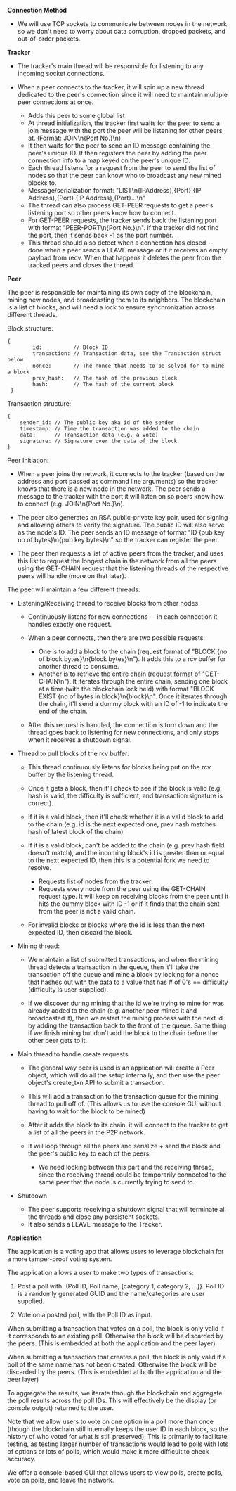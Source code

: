 
**Connection Method**

* We will use TCP sockets to communicate between nodes in the network so we don't need to worry about data corruption, dropped packets, and out-of-order packets.

**Tracker**

* The tracker's main thread will be responsible for listening to any incoming socket connections.

* When a peer connects to the tracker, it will spin up a new thread dedicated to the peer's connection since it will need to maintain multiple peer connections at once.
    * Adds this peer to some global list
    * At thread initialization, the tracker first waits for the peer to send a join message with the port the peer will be listening for other peers at. (Format: JOIN\n{Port No.}\n)
    * It then waits for the peer to send an ID message containing the peer's unique ID. It then registers the peer by adding the peer connection info to a map keyed on the peer's unique ID.
    * Each thread listens for a request from the peer to send the list of nodes so that the peer can know who to broadcast any new mined blocks to.
    * Message/serialization format: "LIST\n{IPAddress},{Port} {IP Address},{Port} {IP Address},{Port}...\n"
    * The thread can also process GET-PEER requests to get a peer's listening port so other peers know how to connect.
    * For GET-PEER requests, the tracker sends back the listening port with format "PEER-PORT\n{Port No.}\n". If the tracker did not find the port, then it
    sends back -1 as the port number.
    * This thread should also detect when a connection has closed -- done when a peer sends a LEAVE message or if it receives an empty payload from recv. When that happens it deletes the peer from the tracked peers and closes the thread.

**Peer**

The peer is responsible for maintaining its own copy of the blockchain, mining new nodes, and broadcasting them to its neighbors. The blockchain is a list of blocks, and will need a lock to ensure synchronization across different threads.

Block structure:

    {
            id:          // Block ID
            transaction: // Transaction data, see the Transaction struct below
            nonce:       // The nonce that needs to be solved for to mine a block
            prev_hash:   // The hash of the previous block
            hash:        // The hash of the current block    
     }

Transaction structure:

    {
        sender_id: // The public key aka id of the sender
        timestamp: // Time the transaction was added to the chain
        data:      // Transaction data (e.g. a vote)
        signature: // Signature over the data of the block
    }

Peer Initiation:
* When a peer joins the network, it connects to the tracker (based on the address and port passed as command line arguments) so the tracker knows that there is a new node in the network. The peer sends a message to the tracker with the port it will listen on so peers know how to connect (e.g. JOIN\n{Port No.}\n).

* The peer also generates an RSA public-private key pair, used for signing and allowing others to verify the signature. The public ID will also serve as the node's ID. The peer sends an ID message of format "ID {pub key no of bytes}\n{pub key bytes}\n" so the tracker can register the peer.

* The peer then requests a list of active peers from the tracker, and uses this list to request the longest chain in the network from all the peers using the GET-CHAIN request that the listening threads of the respective peers will handle (more on that later).

The peer will maintain a few different threads:

* Listening/Receiving thread to receive blocks from other nodes
    * Continuously listens for new connections -- in each connection it handles exactly one request.

    * When a peer connects, then there are two possible requests:
        * One is to add a block to the chain (request format of "BLOCK {no of block bytes}\n{block bytes}\n"). It adds this to a rcv buffer for another thread to consume.
        * Another is to retrieve the entire chain (request format of "GET-CHAIN\n"). It iterates through the entire chain, sending one block at a time (with the blockchain lock held) with format "BLOCK EXIST {no of bytes in block}\n{block}\n". Once it iterates through the chain, it'll send a dummy block with an ID of -1 to indicate the end of the chain.

    * After this request is handled, the connection is torn down and the thread goes back to listening for new connections, and only stops when it receives a shutdown signal.

* Thread to pull blocks of the rcv buffer:
    * This thread continuously listens for blocks being put on the rcv buffer by the listening thread.

    * Once it gets a block, then it'll check to see if the block is valid (e.g. hash is valid, the difficulty is sufficient, and transaction signature is correct).

    * If it is a valid block, then it'll check whether it is a valid block to add to the chain (e.g. id is the next expected one, prev hash matches hash of latest block of the chain)

    * If it is a valid block, can't be added to the chain (e.g. prev hash field doesn't match), and the incoming block's id is greater than or equal to the next expected ID, then this is a potential fork we need to resolve.
        * Requests list of nodes from the tracker
        * Requests every node from the peer using the GET-CHAIN request type. It will keep on receiving blocks from the peer until it hits the dummy block with ID -1 or if it finds that the chain sent from the peer is not a valid chain.

    * For invalid blocks or blocks where the id is less than the next expected ID, then discard the block.

* Mining thread:
    * We maintain a list of submitted transactions, and when the mining thread detects a transaction in the queue, then it'll take the transaction off the queue and mine a block by looking for a nonce that hashes out with the data to a value that has # of 0's == difficulty (difficulty is user-supplied).

    * If we discover during mining that the id we're trying to mine for was already added to the chain (e.g. another peer mined it and broadcasted it), then we restart the mining process with the next id by adding the transaction back to the front of the queue. Same thing if we finish mining but don't add the block to the chain before the other peer gets to it.

* Main thread to handle create requests
    * The general way peer is used is an application will create a Peer object, which will do all the setup internally, and then use the peer object's create_txn API to submit a transaction.

    * This will add a transaction to the transaction queue for the mining thread to pull off of. (This allows us to use the console GUI without having to wait for the block to be mined)

    * After it adds the block to its chain, it will connect to the tracker to get a list of all the peers in the P2P network.

    * It will loop through all the peers and serialize + send the block and the peer's public key to each of the peers.
        * We need locking between this part and the receiving thread, since the receiving thread could be temporarily connected to the same peer that the node is currently trying to send to.

* Shutdown
    * The peer supports receiving a shutdown signal that will terminate all the threads and close any persistent sockets.
    * It also sends a LEAVE message to the Tracker.

**Application**

The application is a voting app that allows users to leverage blockchain for a more tamper-proof voting system.

The application allows a user to make two types of transactions:

1) Post a poll with: {Poll ID, Poll name, [category 1, category 2, ...]}. Poll ID is a randomly generated GUID and the name/categories are user supplied.

2) Vote on a posted poll, with the Poll ID as input.

When submitting a transaction that votes on a poll, the block is only valid if it corresponds to an existing poll. Otherwise the block will be discarded by the peers. (This is embedded at both the application and the peer layer)

When submitting a transaction that creates a poll, the block is only valid if a poll of the same name has not been created. Otherwise the block will be discarded by the peers. (This is embedded at both the application and the peer layer)

To aggregate the results, we iterate through the blockchain and aggregate the poll results across the poll IDs. This will effectively be the display (or console output) returned to the user.

Note that we allow users to vote on one option in a poll more than once (though the blockchain still internally keeps the user ID in each block, so the history of who voted for what is still preserved). This is primarily to facilitate testing, as testing larger number of transactions would lead to polls with lots of options or lots of polls, which would make it more difficult to check accuracy.

We offer a console-based GUI that allows users to view polls, create polls, vote on polls, and leave the network.